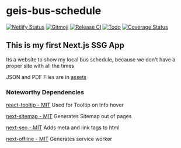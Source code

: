 # geis-bus-schedule

[![Netlify Status](https://api.netlify.com/api/v1/badges/7f6ec618-d7d8-493b-b7ab-f44e65fdef3a/deploy-status)](https://app.netlify.com/sites/brave-feynman-a25437/deploys)
[![Gitmoji](https://img.shields.io/badge/gitmoji-%20😜%20😍-FFDD67.svg?style=flat-square)](https://gitmoji.dev/)
[![Release CI](https://github.com/kaaax0815/geis-bus-schedule/actions/workflows/release.yml/badge.svg)](https://github.com/kaaax0815/geis-bus-schedule/actions/workflows/release.yml)
[![Todo](https://img.shields.io/badge/-TODO-informational)](https://github.com/users/kaaax0815/projects/1#card-57999433)
[![Coverage Status](https://coveralls.io/repos/github/kaaax0815/geis-bus-schedule/badge.svg?branch=main)](https://coveralls.io/github/kaaax0815/geis-bus-schedule?branch=main)

## This is my first Next.js SSG App

Its a website to show my local bus schedule, because we don't have a proper site with all the times

JSON and PDF Files are in [assets](https://github.com/kaaax0815/geis-bus-schedule/tree/main/assets)

### Noteworthy Dependencies

[react-tooltip - MIT](https://www.npmjs.com/package/react-tooltip)
Used for Tooltip on Info hover

[next-sitemap - MIT](https://www.npmjs.com/package/next-sitemap)
Generates Sitemap out of pages

[next-seo - MIT](https://www.npmjs.com/package/next-seo)
Adds meta and link tags to html

[next-offline - MIT](https://www.npmjs.com/package/next-offline)
Generates service worker
